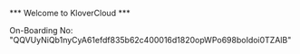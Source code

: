 *** Welcome to KloverCloud ***

On-Boarding No: &#34;QQVUyNiQb1nyCyA61efdf835b62c400016d1820opWPo698boIdoi0TZAlB&#34;
